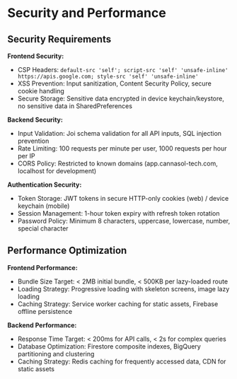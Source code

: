 # Security and Performance

## Security Requirements

**Frontend Security:**

- CSP Headers: `default-src 'self'; script-src 'self' 'unsafe-inline' https://apis.google.com; style-src 'self' 'unsafe-inline'`
- XSS Prevention: Input sanitization, Content Security Policy, secure cookie handling
- Secure Storage: Sensitive data encrypted in device keychain/keystore, no sensitive data in SharedPreferences

**Backend Security:**

- Input Validation: Joi schema validation for all API inputs, SQL injection prevention
- Rate Limiting: 100 requests per minute per user, 1000 requests per hour per IP
- CORS Policy: Restricted to known domains (app.cannasol-tech.com, localhost for development)

**Authentication Security:**

- Token Storage: JWT tokens in secure HTTP-only cookies (web) / device keychain (mobile)
- Session Management: 1-hour token expiry with refresh token rotation
- Password Policy: Minimum 8 characters, uppercase, lowercase, number, special character

## Performance Optimization

**Frontend Performance:**

- Bundle Size Target: < 2MB initial bundle, < 500KB per lazy-loaded route
- Loading Strategy: Progressive loading with skeleton screens, image lazy loading
- Caching Strategy: Service worker caching for static assets, Firebase offline persistence

**Backend Performance:**

- Response Time Target: < 200ms for API calls, < 2s for complex queries
- Database Optimization: Firestore composite indexes, BigQuery partitioning and clustering
- Caching Strategy: Redis caching for frequently accessed data, CDN for static assets
